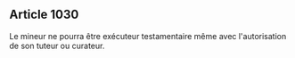 Article 1030
----
Le mineur ne pourra être exécuteur testamentaire même avec l'autorisation de son
tuteur ou curateur.
